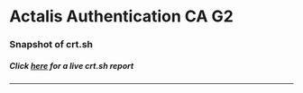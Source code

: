 # Actalis Authentication CA G2
### Snapshot of crt.sh
##### Click [here](https://crt.sh/?q=CE22A84D6D7B86BF67FF02E76DDCAE62915522B923555C16C3D89B074F08B2EE) for a live crt.sh report

---
